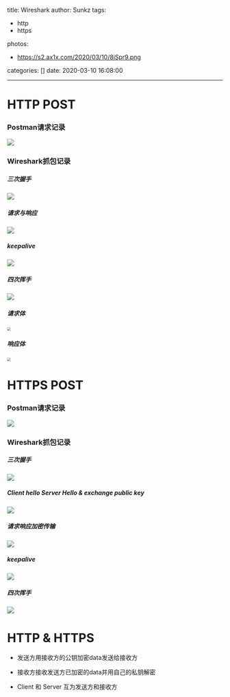 title: Wireshark
author: Sunkz
tags:
  - http
  - https

photos:

- https://s2.ax1x.com/2020/03/10/8iSpr9.png

categories: []
date: 2020-03-10 16:08:00

---
# HTTP POST

### Postman请求记录

![](https://cdn.shenlanbao.com/consultants/800322674_top_banner_750x330.png)

### Wireshark抓包记录

##### 三次握手

![](https://cdn.shenlanbao.com/consultants/1611089354_搜狗截图20200310144449.png)

##### 请求与响应

![](https://cdn.shenlanbao.com/consultants/635333598_搜狗截图20200310144617.png)

##### keepalive

![](https://cdn.shenlanbao.com/consultants/180781462_搜狗截图20200310144810.png)

##### 四次挥手

![](https://cdn.shenlanbao.com/consultants/453199923_搜狗截图20200310144906.png)

##### 请求体

<img src="https://cdn.shenlanbao.com/consultants/782558937_搜狗截图20200310145152.png" style="zoom: 50%;"  />

##### 响应体

<img src="https://cdn.shenlanbao.com/consultants/724218821_搜狗截图20200310150319.png" style="zoom: 50%;" />

# HTTPS POST

### Postman请求记录

![](https://cdn.shenlanbao.com/consultants/648989139_搜狗截图20200310150651.png)

### Wireshark抓包记录

##### 三次握手

![](https://cdn.shenlanbao.com/consultants/985524581_搜狗截图20200310151844.png)

##### Client hello Server Hello & exchange public key

![](https://cdn.shenlanbao.com/consultants/167395833_搜狗截图20200310152452.png)

##### 请求响应加密传输

![](https://cdn.shenlanbao.com/consultants/1849811974_搜狗截图20200310152530.png)

##### keepalive

![](https://cdn.shenlanbao.com/consultants/770501579_搜狗截图20200310152714.png)

##### 四次挥手

![](https://cdn.shenlanbao.com/consultants/306147674_搜狗截图20200310160409.png)

# HTTP & HTTPS

- 发送方用接收方的公钥加密data发送给接收方

- 接收方接收发送方已加密的data并用自己的私钥解密
- Client 和 Server 互为发送方和接收方